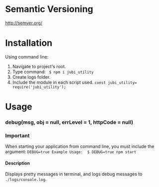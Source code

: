 # Semantic Versioning

http://semver.org/

# Installation

Using command line:

1. Navigate to project's root.
2. Type command: ` $ npm i jubi_utility` 
3. Create logs folder.
4. Include the module in each script used.  `const jubi_utility= require('jubi_utility'); `

# Usage

### debug(msg, obj = null, errLevel = 1, httpCode = null)

### Important
When starting your application from command line, you must include the argument:  `DEBUG=true Example Usage:  $ DEBUG=true npm start `
#### Description
Displays pretty messages in terminal, and logs debug messages to `./logs/console.log`.
